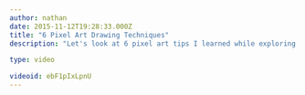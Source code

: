 ```yaml
---
author: nathan
date: 2015-11-12T19:28:33.000Z
title: "6 Pixel Art Drawing Techniques"
description: "Let's look at 6 pixel art tips I learned while exploring pixel art, using the programs Aseprite: http://aseprite.org and Photoshop."

type: video

videoid: ebF1pIxLpnU
---
```


